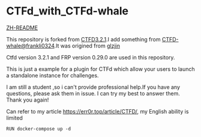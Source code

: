 # CTFd_with_CTFd-whale

[ZH-README](https://github.com/Err0rCM/CTFd_with_CTFd-whale/blob/main/ZH-README.md)

This repository is forked from [CTFD3.2.1](https://github.com/CTFd/CTFd).I add something from [CTFD-whale@frankli0324](https://github.com/frankli0324/CTFd-Whale).It was origined from [glzjin](https://github.com/glzjin/CTFd-Whale)

Ctfd version 3.2.1 and FRP version 0.29.0 are used in this repository.

This is just a example for a plugin for CTFd which allow your users to launch a standalone instance for challenges.

I am still a student ,so i can't provide professional help.If you have any questions, please ask them in issue. I can try my best to answer them. Thank you again!

Can refer to my article https://err0r.top/article/CTFD/, my English ability is limited

`RUN docker-compose up -d`